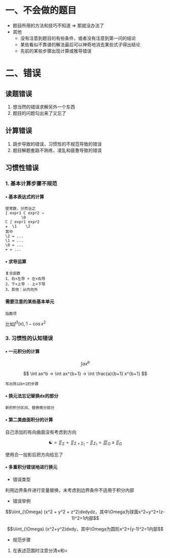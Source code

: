 <script type="text/x-mathjax-config">
  MathJax.Hub.Config({
    tex2jax: {
      inlineMath: [ ['$','$'], ["\(","\)"] ],
      processEscapes: true
    }
  });
</script>
<script type="text/javascript"
  src="https://cdn.mathjax.org/mathjax/latest/MathJax.js?config=TeX-AMS-MML_HTMLorMML">
</script>

# 一、不会做的题目

+ 题目所用的方法和技巧不知道 ⇒  那就没办法了
+ 其他
    + 没有注意到题目的有些条件，或者没有注意到第一问的结论
    + 某些看似不靠谱的解法最后可以神奇地消去某些式子得出结论
    + 先前的某些步骤出现计算或推导错误

# 二、错误

## 读题错误

1. 想当然的错误求解另外一个东西
2. 题目的问题勾出来了又忘了

## 计算错误

1. 跳步导致的错误，习惯性的不规范导致的错误
2. 题目解题套路不熟练，凌乱和疲惫导致的错误

## 习惯性错误

### 1. 基本计算步骤不规范

#### • 基本表达式的计算

```
提常数，分而治之
∫ expr1 C expr2 ⇒ 
       \0
C ∫ expr1 expr2
★  \1    \2
其中
\2 = ...
\1 = ...
\0 = ...
☔ = ...
```

#### • 求导运算

```
复合函数
1、右×左导 + 左×右导
2、下×上导 - 上×下导
3、其他：从内向外
```

#### 需要注意的某些基本单元

```
指数项
```

比如$f^3(x), 1-\cos{x^2}$

### 3. 习惯性的认知错误

#### • 一元积分的计算

$$ \int ax^b $$

$$ \int ax^b → \int ax^{b+1} → \int \frac{a}{b+1} x^{b+1} $$

```
写出除以b+1的步骤 
```

#### • 换元法忘记替换dx的部分

```
新的积分区间、替换微分部分
```

#### • 第二类曲面积分的计算

自己添加的有向曲面没有考虑到方向

$$☯ = \iint_{\Sigma} = \iint_{\Sigma+\Sigma_1} - \iint_{\Sigma_1} = \iiint_{\Omega} ± \iint_{D}$$ 

使用合一投影后把方向给忘了

#### • 多重积分错误地进行换元

+ 错误类型

利用边界条件进行变量替换，未考虑到边界条件不适用于积分内部

+ 错误举例

$$\iiint_{\Omega} (x^2 + y^2 + z^2)dxdydz，其中\Omega为球面x^2+y^2+(z-1)^2=1内部$$

$$\iiint_{\Omega} (x^2+y^2)dxdy，其中\Omega为圆形x^2+(y-1)^2=1内部$$ 

+ 规范步骤

1. 在表述范围时注意分清$\le$和$<$ 
